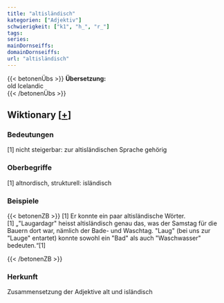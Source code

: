 ```yaml
---
title: "altisländisch"
kategorien: ["Adjektiv"]
schwierigkeit: ["k1", "h_", "r_"]
tags:
series:
mainDornseiffs:
domainDornseiffs:
url: "altisländisch"
---
```


{{< betonenÜbs >}}
**Übersetzung:**  
old Icelandic  
{{< /betonenÜbs >}}

## Wiktionary [[+](https://de.wiktionary.org/wiki/altisländisch)]

### Bedeutungen
[1] nicht steigerbar: zur altisländischen Sprache gehörig  

### Oberbegriffe
[1] altnordisch, strukturell: isländisch  

### Beispiele
{{< betonenZB >}}
[1] Er konnte ein paar altisländische Wörter.  
[1] „"Laugardagr" heisst altisländisch genau das, was der Samstag für die Bauern dort war, nämlich der Bade- und Waschtag. "Laug" (bei uns zur "Lauge" entartet) konnte sowohl ein "Bad" als auch "Waschwasser" bedeuten.“[1]  

{{< /betonenZB >}}
### Herkunft
Zusammensetzung der Adjektive alt und isländisch  


